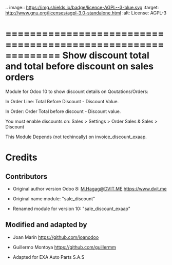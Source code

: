 .. image:: https://img.shields.io/badge/licence-AGPL--3-blue.svg
   :target: http://www.gnu.org/licenses/agpl-3.0-standalone.html
   :alt: License: AGPL-3

=============================================================
Show discount total and total before discount on sales orders
=============================================================

Module for Odoo 10 to show discount details on Qoutations/Orders:

In Order Line: Total Before Discount - Discount Value.

In Order: Order Total before discount - Discount value.

You must enable discounts on:  Sales > Settings > Order Sales & Sales > Discount

This Module Depends (not techincally) on invoice_discount_exaap.


Credits
=======

Contributors
------------

* Original author version Odoo 8: M.Hagag@DVIT.ME <https://www.dvit.me>
  
* Original name module: "sale_discount"

* Renamed module for version 10: "sale_discount_exaap"

    
Modified and adapted by
-----------------------

* Joan Marín <https://github.com/joanodoo>

* Guillermo Montoya <https://github.com/guillermm>

* Adapted for EXA Auto Parts S.A.S

